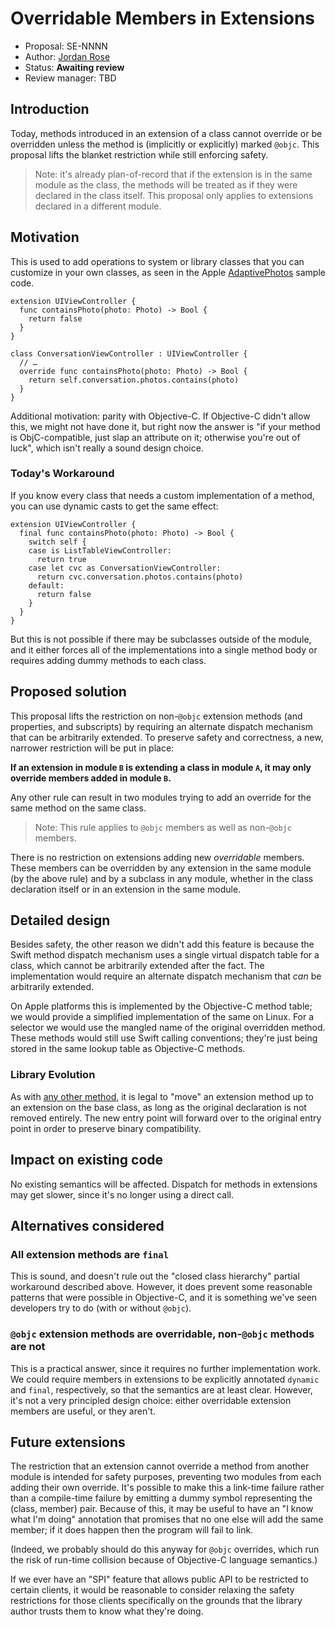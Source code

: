 # Overridable Members in Extensions

* Proposal: SE-NNNN
* Author: [Jordan Rose](https://github.com/jrose-apple)
* Status: **Awaiting review**
* Review manager: TBD

## Introduction

Today, methods introduced in an extension of a class cannot override or be
overridden unless the method is (implicitly or explicitly) marked `@objc`. This
proposal lifts the blanket restriction while still enforcing safety.

> Note: it's already plan-of-record that if the extension is in the same module
> as the class, the methods will be treated as if they were declared in the
> class itself. This proposal only applies to extensions declared in a
> different module.

<!--swift-evolution thread: [link to the discussion thread for that
proposal](https://lists.swift.org/pipermail/swift-evolution)-->


## Motivation

This is used to add operations to system or library classes that you can
customize in your own classes, as seen in the Apple [AdaptivePhotos][] sample
code.

    extension UIViewController {
      func containsPhoto(photo: Photo) -> Bool {
        return false
      }
    }

<!-- file boundary -->

    class ConversationViewController : UIViewController {
      // …
      override func containsPhoto(photo: Photo) -> Bool {
        return self.conversation.photos.contains(photo)
      }
    }

[AdaptivePhotos]: https://developer.apple.com/library/ios/samplecode/AdaptivePhotos/Listings/AdaptiveCode_AdaptiveCode_UIViewController_PhotoContents_swift.html

Additional motivation: parity with Objective-C. If Objective-C didn't allow
this, we might not have done it, but right now the answer is "if your method is
ObjC-compatible, just slap an attribute on it; otherwise you're out of luck",
which isn't really a sound design choice.


### Today's Workaround

If you know every class that needs a custom implementation of a method, you can
use dynamic casts to get the same effect:

    extension UIViewController {
      final func containsPhoto(photo: Photo) -> Bool {
        switch self {
        case is ListTableViewController:
          return true
        case let cvc as ConversationViewController:
          return cvc.conversation.photos.contains(photo)
        default:
          return false
        }
      }
    }

But this is not possible if there may be subclasses outside of the module, and
it either forces all of the implementations into a single method body or
requires adding dummy methods to each class.


## Proposed solution

This proposal lifts the restriction on non-`@objc` extension methods (and
properties, and subscripts) by requiring an alternate dispatch mechanism that
can be arbitrarily extended. To preserve safety and correctness, a new,
narrower restriction will be put in place:

**If an extension in module `B` is extending a class in module `A`, it may only
override members added in module `B`.**

Any other rule can result in two modules trying to add an override for the same
method on the same class.

> Note: This rule applies to `@objc` members as well as non-`@objc` members.

There is no restriction on extensions adding new *overridable* members. These
members can be overridden by any extension in the same module (by the above
rule) and by a subclass in any module, whether in the class declaration itself
or in an extension in the same module.


## Detailed design

Besides safety, the other reason we didn't add this feature is because the
Swift method dispatch mechanism uses a single virtual dispatch table for a
class, which cannot be arbitrarily extended after the fact. The implementation
would require an alternate dispatch mechanism that *can* be arbitrarily
extended.

On Apple platforms this is implemented by the Objective-C method table; we
would provide a simplified implementation of the same on Linux. For a selector
we would use the mangled name of the original overridden method. These methods
would still use Swift calling conventions; they're just being stored in the
same lookup table as Objective-C methods.


### Library Evolution

As with [any other method][], it is legal to "move" an extension method up to
an extension on the base class, as long as the original declaration is not
removed entirely. The new entry point will forward over to the original entry
point in order to preserve binary compatibility.

[any other method]:
https://github.com/apple/swift/blob/master/docs/LibraryEvolution.rst#classes


## Impact on existing code

No existing semantics will be affected. Dispatch for methods in extensions may
get slower, since it's no longer using a direct call.


## Alternatives considered

### All extension methods are `final`

This is sound, and doesn't rule out the "closed class hierarchy" partial
workaround described above. However, it does prevent some reasonable patterns
that were possible in Objective-C, and it is something we've seen developers
try to do (with or without `@objc`).

### `@objc` extension methods are overridable, non-`@objc` methods are not

This is a practical answer, since it requires no further implementation work.
We could require members in extensions to be explicitly annotated `dynamic` and
`final`, respectively, so that the semantics are at least clear. However, it's
not a very principled design choice: either overridable extension members are
useful, or they aren't.


## Future extensions

The restriction that an extension cannot override a method from another module
is intended for safety purposes, preventing two modules from each adding their
own override. It's possible to make this a link-time failure rather than a
compile-time failure by emitting a dummy symbol representing the (class,
member) pair. Because of this, it may be useful to have an "I know what I'm
doing" annotation that promises that no one else will add the same member; if
it does happen then the program will fail to link.

(Indeed, we probably should do this anyway for `@objc` overrides, which run the
risk of run-time collision because of Objective-C language semantics.)

If we ever have an "SPI" feature that allows public API to be restricted to
certain clients, it would be reasonable to consider relaxing the safety
restrictions for those clients specifically on the grounds that the library
author trusts them to know what they're doing.
